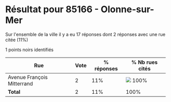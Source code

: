 # Résultat pour 85166 - Olonne-sur-Mer

Sur l'ensemble de la ville il y a eu 17 réponses dont 2 réponses avec une rue citée (11%)

1 points noirs identifiés

| Rue | Vote | % réponses | % Nb rues cités|
|-----|------|------------|----------------|
| Avenue François Mitterrand | 2 | 11% | <img src="../../img/bar_100.gif" />&nbsp;100%|
| **Total** | 2 | 11% | 100%|
